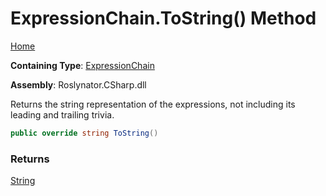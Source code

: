 # ExpressionChain\.ToString\(\) Method

[Home](../../../../README.md)

**Containing Type**: [ExpressionChain](../README.md)

**Assembly**: Roslynator\.CSharp\.dll

  
Returns the string representation of the expressions, not including its leading and trailing trivia\.

```csharp
public override string ToString()
```

### Returns

[String](https://docs.microsoft.com/en-us/dotnet/api/system.string)

